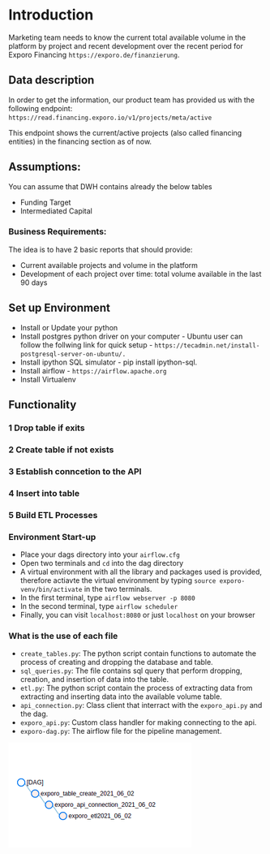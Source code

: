 #	Introduction          
Marketing team needs to know the current total available volume in the platform by project and recent development over the recent period for Exporo Financing `https://exporo.de/finanzierung`.
## Data description
In order to get the information, our product team has provided us with the following endpoint: `https://read.financing.exporo.io/v1/projects/meta/active`

This endpoint shows the current/active projects (also called financing entities) in the financing section as of now. 

##	Assumptions:
You can assume that DWH contains already the below tables
*	Funding Target
*	Intermediated Capital

### Business Requirements:
The idea is to have 2 basic reports that should provide:
*	Current available projects and volume in the platform
*	Development of each project over time: total volume available in the last 90 days

## Set up Environment
*   Install or Update your python
*   Install postgres python driver on your computer - Ubuntu user can follow the follwing link for quick setup - `https://tecadmin.net/install-postgresql-server-on-ubuntu/.`
*   Install ipython SQL simulator - pip install ipython-sql.
* 	Install airflow - `https://airflow.apache.org`
*	Install Virtualenv

##  Functionality
### 1   Drop table if exits
### 2   Create table if not exists
###	3	Establish conncetion to the API
### 4   Insert into table
### 5   Build ETL Processes

### Environment Start-up
*	Place your dags directory into your `airflow.cfg`
*	Open two terminals and `cd` into the dag directory
* 	A virtual environment with all the library and packages used is provided, therefore actiavte the virtual environment by typing `source exporo-venv/bin/activate` in the two terminals.
*	In the first terminal, type `airflow webserver -p 8080`
*	In the second terminal, type `airflow scheduler`
*	Finally, you can visit `localhost:8080` or just `localhost` on your browser

### What is the use of each file
*   `create_tables.py`: The python script contain functions to automate the process of creating and dropping the database and table.
*   `sql_queries.py`: The file contains sql query that perform dropping, creation, and insertion of data into the table. 
*   `etl.py`: The python script contain the process of extracting data from extracting and inserting data into the available volume table.
*   `api_connection.py`: Class client that interract with the `exporo_api.py` and the dag.
*   `exporo_api.py`: Custom class handler for making connecting to the api.
*   `exporo-dag.py`:  The airflow file for the pipeline management.


![alt text](https://github.com/JohnOMDev/data-engineering-projects/blob/main/exporo_api_connection_with_airflow_and_pql/images/exporo_dag.png?raw=true)